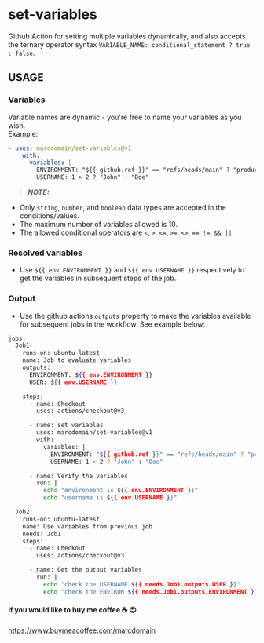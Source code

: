 # set-variables

Github Action for setting multiple variables dynamically, and also accepts the ternary operator syntax `VARIABLE_NAME: conditional_statement ? true : false`.

## USAGE

### Variables

Variable names are dynamic - you're free to name your variables as you wish. \
Example:

```yaml
- uses: marcdomain/set-variables@v1
    with:
      variables: |
        ENVIRONMENT: "${{ github.ref }}" == "refs/heads/main" ? "production" : "staging"
        USERNAME: 1 > 2 ? "John" : "Doe"
```

> **_NOTE:_**

- Only `string`, `number`, and `boolean` data types are accepted in the conditions/values.
- The maximum number of variables allowed is 10.
- The allowed conditional operators are `<`, `>`, `<=`, `>=`, `<>`, `==`, `!=`, `&&`, `||`

### Resolved variables

- Use `${{ env.ENVIRONMENT }}` and `${{ env.USERNAME }}` respectively to get the variables in subsequent steps of the job.

### Output

- Use the github actions `outputs` property to make the variables available for subsequent jobs in the workflow. See example below:

```sh
jobs:
  Job1:
    runs-on: ubuntu-latest
    name: Job to evaluate variables
    outputs:
      ENVIRONMENT: ${{ env.ENVIRONMENT }}
      USER: ${{ env.USERNAME }}

    steps:
      - name: Checkout
        uses: actions/checkout@v3

      - name: set variables
        uses: marcdomain/set-variables@v1
        with:
          variables: |
            ENVIRONMENT: "${{ github.ref }}" == "refs/heads/main" ? "production" : "staging"
            USERNAME: 1 > 2 ? "John" : "Doe"

      - name: Verify the variables
        run: |
          echo "environment is ${{ env.ENVIRONMENT }}"
          echo "username is ${{ env.USERNAME }}"

  Job2:
    runs-on: ubuntu-latest
    name: Use variables from previous job
    needs: Job1
    steps:
      - name: Checkout
        uses: actions/checkout@v3

      - name: Get the output variables
        run: |
          echo "check the USERNAME ${{ needs.Job1.outputs.USER }}"
          echo "check the ENVIRON ${{ needs.Job1.outputs.ENVIRONMENT }}"
```

#### If you would like to buy me coffee ☕️ 😍

https://www.buymeacoffee.com/marcdomain
